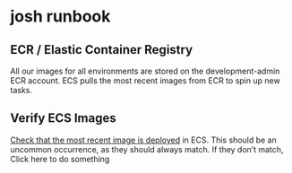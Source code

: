 # josh runbook

## ECR / Elastic Container Registry

All our images for all environments are stored on the development-admin ECR account. 
ECS pulls the most recent images from ECR to spin up new tasks.

## Verify ECS Images
[Check that the most recent image is deployed](https://console.demo.transposit.com/mc/t/spackle/actions/check_most_recent) in ECS.
This should be an uncommon occurrence, as they should always match. 
If they don’t match, Click here to do something
